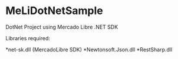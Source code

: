 MeLiDotNetSample
================

DotNet Project using Mercado Libre .NET SDK

Libraries required:

*net-sk.dll (MercadoLibre SDK)
*Newtonsoft.Json.dll
*RestSharp.dll

